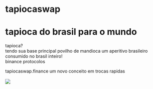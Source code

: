 # tapiocaswap
# tapioca do brasil para o mundo
tapioca?<br>
tendo sua base principal povilho de mandioca  um aperitivo brasileiro consumido no brasil inteiro!<br>
binance protocolos 

tapiocaswap.finance
um novo conceito em trocas rapidas<br><br>
<img src="https://vitrine.img.elo7.com.br/vitrine/profile/4EBE1.jpg"></img>
